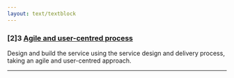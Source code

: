 ```yaml
---
layout: text/textblock
---
```


### [2]3 [Agile and user-centred process](3-agile-and-user-centred)

Design and build the service using the service design and delivery process, taking an agile and user-centred approach.

___
